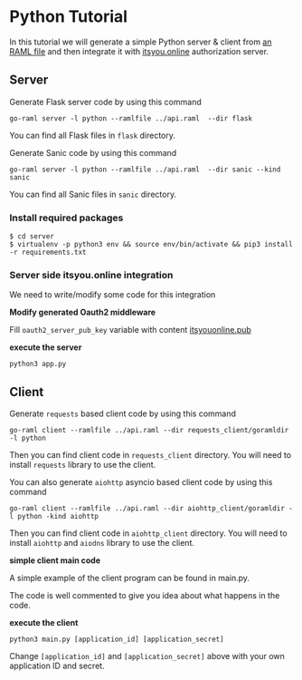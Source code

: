 # Python Tutorial

In this tutorial we will generate a simple Python server & client from [an RAML file](../api.raml) and then integrate it
with [itsyou.online](https://www.itsyou.online/) authorization server.


## Server

Generate Flask server code by using this command

```
go-raml server -l python --ramlfile ../api.raml  --dir flask
```

You can find all Flask files in `flask` directory.

Generate Sanic code by using this command

```
go-raml server -l python --ramlfile ../api.raml  --dir sanic --kind sanic
```

You can find all Sanic files in `sanic` directory.


### Install required packages

```
$ cd server
$ virtualenv -p python3 env && source env/bin/activate && pip3 install -r requirements.txt
```

### Server side itsyou.online integration

We need to write/modify some code for this integration


**Modify generated Oauth2 middleware**

Fill `oauth2_server_pub_key` variable with content [itsyouonline.pub](../itsyouonline.pub)

**execute the server**

```python3 app.py```


## Client

Generate `requests` based client code by using this command

```
go-raml client --ramlfile ../api.raml --dir requests_client/goramldir -l python
```
Then you can find client code in `requests_client` directory.
You will need to install `requests` library to use the client.


You can also generate `aiohttp` asyncio based client code by using this command

```
go-raml client --ramlfile ../api.raml --dir aiohttp_client/goramldir -l python -kind aiohttp
```

Then you can find client code in `aiohttp_client` directory.
You will need to install `aiohttp` and `aiodns` library to use the client.


**simple client main code**

A simple example of the client program can be found in main.py.

The code is well commented to give you idea about what happens in the code.

**execute the client**

`python3 main.py [application_id] [application_secret]`

Change `[application_id]` and `[application_secret]` above with your own application ID and secret.
